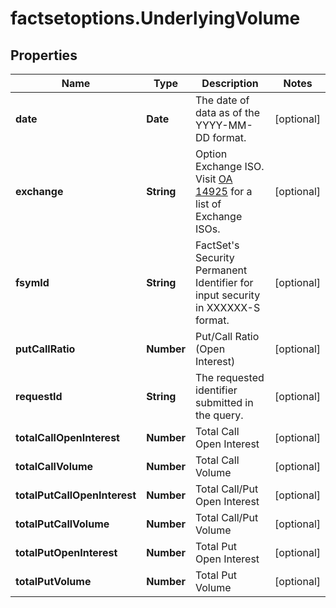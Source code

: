 # factsetoptions.UnderlyingVolume

## Properties

Name | Type | Description | Notes
------------ | ------------- | ------------- | -------------
**date** | **Date** | The date of data as of the YYYY-MM-DD format. | [optional] 
**exchange** | **String** | Option Exchange ISO. Visit [OA 14925](https://my.apps.factset.com/oa/pages/14925) for a list of Exchange ISOs. | [optional] 
**fsymId** | **String** | FactSet&#39;s Security Permanent Identifier for input security in XXXXXX-S format. | [optional] 
**putCallRatio** | **Number** | Put/Call Ratio (Open Interest) | [optional] 
**requestId** | **String** | The requested identifier submitted in the query. | [optional] 
**totalCallOpenInterest** | **Number** | Total Call Open Interest | [optional] 
**totalCallVolume** | **Number** | Total Call Volume | [optional] 
**totalPutCallOpenInterest** | **Number** | Total Call/Put Open Interest | [optional] 
**totalPutCallVolume** | **Number** | Total Call/Put Volume | [optional] 
**totalPutOpenInterest** | **Number** | Total Put Open Interest | [optional] 
**totalPutVolume** | **Number** | Total Put Volume | [optional] 


